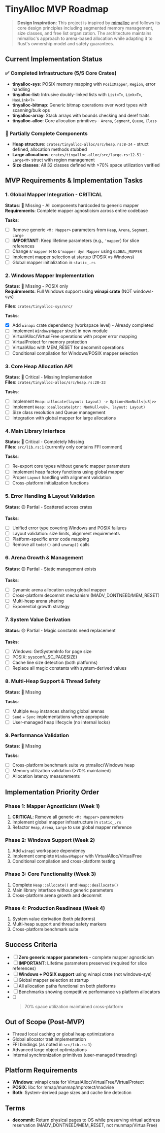 # TinyAlloc MVP Roadmap

> **Design Inspiration**: This project is inspired by [mimalloc](https://github.com/microsoft/mimalloc) and follows its core design principles including segmented memory management, size classes, and free list organization. The architecture maintains mimalloc's approach to arena-based allocation while adapting it to Rust's ownership model and safety guarantees.

## Current Implementation Status

### ✅ Completed Infrastructure (5/5 Core Crates)
- **tinyalloc-sys**: POSIX memory mapping with `PosixMapper`, `Region`, error handling
- **tinyalloc-list**: Intrusive doubly-linked lists with `List<T>`, `Link<T>`, `HasLink<T>`  
- **tinyalloc-bitmap**: Generic bitmap operations over word types with scanning/bulk ops
- **tinyalloc-array**: Stack arrays with bounds checking and deref traits
- **tinyalloc-alloc**: Core allocation primitives - `Arena`, `Segment`, `Queue`, `Class`

### 🔄 Partially Complete Components
- **Heap structure**: `crates/tinyalloc-alloc/src/heap.rs:8-34` - struct defined, allocation methods stubbed
- **Large allocations**: `crates/tinyalloc-alloc/src/large.rs:12-51` - `Large<M>` struct with region management
- **Size classes**: All 32 classes defined with >70% space utilization verified

## MVP Requirements & Implementation Tasks

### 1. **Global Mapper Integration - CRITICAL**
**Status**: 🔴 Missing - All components hardcoded to generic mapper  
**Requirements**: Complete mapper agnosticism across entire codebase

**Tasks**:
- [ ] Remove generic `<M: Mapper>` parameters from `Heap`, `Arena`, `Segment`, `Large`
- [ ] **IMPORTANT**: Keep lifetime parameters (e.g., `'mapper`) for slice references
- [ ] Change `&'mapper M` to `&'mapper dyn Mapper` using `GLOBAL_MAPPER`
- [ ] Implement mapper selection at startup (POSIX vs Windows)
- [ ] Global mapper initialization in `static_.rs`

### 2. **Windows Mapper Implementation**
**Status**: 🔴 Missing - POSIX only  
**Requirements**: Full Windows support using **winapi crate** (NOT windows-sys)

**Files**: `crates/tinyalloc-sys/src/`

**Tasks**:
- [x] Add `winapi` crate dependency (workspace level) - Already completed
- [ ] Implement `WindowsMapper` struct in new module
- [ ] VirtualAlloc/VirtualFree operations with proper error mapping
- [ ] VirtualProtect for memory protection
- [ ] VirtualAlloc with MEM_RESET for decommit operations
- [ ] Conditional compilation for Windows/POSIX mapper selection

### 3. **Core Heap Allocation API** 
**Status**: 🔴 Critical - Missing Implementation  
**Files**: `crates/tinyalloc-alloc/src/heap.rs:28-33`

**Tasks**:
- [ ] Implement `Heap::allocate(layout: Layout) -> Option<NonNull<[u8]>>`
- [ ] Implement `Heap::deallocate(ptr: NonNull<u8>, layout: Layout)`
- [ ] Size class resolution and Queue management
- [ ] Integration with global mapper for large allocations

### 4. **Main Library Interface**
**Status**: 🔴 Critical - Completely Missing  
**Files**: `src/lib.rs:1` (currently only contains FFI comment)

**Tasks**:
- [ ] Re-export core types without generic mapper parameters
- [ ] Implement heap factory functions using global mapper
- [ ] Proper `Layout` handling with alignment validation
- [ ] Cross-platform initialization functions

### 5. **Error Handling & Layout Validation**
**Status**: 🟡 Partial - Scattered across crates

**Tasks**:
- [ ] Unified error type covering Windows and POSIX failures
- [ ] Layout validation: size limits, alignment requirements  
- [ ] Platform-specific error code mapping
- [ ] Remove all `todo!()` and `unwrap()` calls

### 6. **Arena Growth & Management**
**Status**: 🟡 Partial - Static management exists

**Tasks**:
- [ ] Dynamic arena allocation using global mapper
- [ ] Cross-platform decommit mechanism (MADV_DONTNEED/MEM_RESET)
- [ ] Multi-heap arena sharing
- [ ] Exponential growth strategy

### 7. **System Value Derivation**
**Status**: 🟡 Partial - Magic constants need replacement

**Tasks**:
- [ ] Windows: GetSystemInfo for page size
- [ ] POSIX: sysconf(_SC_PAGESIZE) 
- [ ] Cache line size detection (both platforms)
- [ ] Replace all magic constants with system-derived values

### 8. **Multi-Heap Support & Thread Safety**
**Status**: 🔴 Missing

**Tasks**:
- [ ] Multiple `Heap` instances sharing global arenas
- [ ] `Send` + `Sync` implementations where appropriate
- [ ] User-managed heap lifecycle (no internal locks)

### 9. **Performance Validation**
**Status**: 🔴 Missing

**Tasks**:
- [ ] Cross-platform benchmark suite vs ptmalloc/Windows heap
- [ ] Memory utilization validation (>70% maintained)
- [ ] Allocation latency measurements

## Implementation Priority Order

### Phase 1: Mapper Agnosticism (Week 1)
1. **CRITICAL**: Remove all generic `<M: Mapper>` parameters 
2. Implement global mapper infrastructure in `static_.rs`
3. Refactor `Heap`, `Arena`, `Large` to use global mapper reference

### Phase 2: Windows Support (Week 2)  
1. Add `winapi` workspace dependency
2. Implement complete `WindowsMapper` with VirtualAlloc/VirtualFree
3. Conditional compilation and cross-platform testing

### Phase 3: Core Functionality (Week 3)
1. Complete `Heap::allocate()` and `Heap::deallocate()` 
2. Main library interface without generic parameters
3. Cross-platform arena growth and decommit

### Phase 4: Production Readiness (Week 4)
1. System value derivation (both platforms)
2. Multi-heap support and thread safety markers
3. Cross-platform benchmark suite

## Success Criteria
- [ ] **Zero generic mapper parameters** - complete mapper agnosticism
- [ ] **IMPORTANT**: Lifetime parameters preserved (required for slice references)
- [ ] **Windows + POSIX support** using winapi crate (not windows-sys)
- [ ] Global mapper selection at startup
- [ ] All allocation paths functional on both platforms
- [ ] Benchmarks showing competitive performance vs platform allocators
- [ ] >70% space utilization maintained cross-platform

## Out of Scope (Post-MVP)
- Thread local caching or global heap optimizations
- Global allocator trait implementation  
- FFI bindings (as noted in `src/lib.rs:1`)
- Advanced large object optimizations
- Internal synchronization primitives (user-managed threading)

## Platform Requirements
- **Windows**: winapi crate for VirtualAlloc/VirtualFree/VirtualProtect
- **POSIX**: libc for mmap/munmap/mprotect/madvise
- **Both**: System-derived page sizes and cache line detection

## Terms
- **decommit**: Return physical pages to OS while preserving virtual address reservation (MADV_DONTNEED/MEM_RESET, not munmap/VirtualFree)